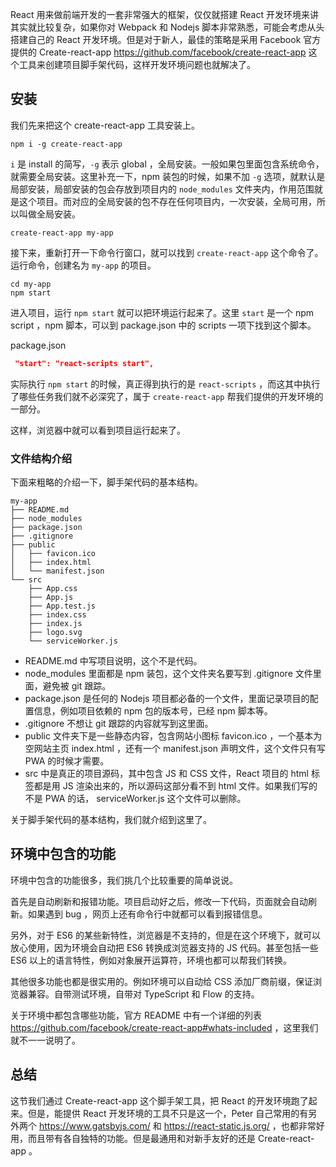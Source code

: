 React 用来做前端开发的一套非常强大的框架，仅仅就搭建 React 开发环境来讲其实就比较复杂，如果你对 Webpack 和 Nodejs 脚本非常熟悉，可能会考虑从头搭建自己的 React 开发环境。但是对于新人，最佳的策略是采用 Facebook 官方提供的 Create-react-app https://github.com/facebook/create-react-app 这个工具来创建项目脚手架代码，这样开发环境问题也就解决了。

## 安装

我们先来把这个 create-react-app 工具安装上。

```
npm i -g create-react-app
```

`i` 是 install 的简写，`-g` 表示 global ，全局安装。一般如果包里面包含系统命令，就需要全局安装。这里补充一下，npm 装包的时候，如果不加 `-g` 选项，就默认是局部安装，局部安装的包会存放到项目内的 `node_modules` 文件夹内，作用范围就是这个项目。而对应的全局安装的包不存在任何项目内，一次安装，全局可用，所以叫做全局安装。

```
create-react-app my-app
```

接下来，重新打开一下命令行窗口，就可以找到 `create-react-app` 这个命令了。运行命令，创建名为 `my-app` 的项目。

```
cd my-app
npm start
```

进入项目，运行 `npm start` 就可以把环境运行起来了。这里 `start` 是一个 npm script ，npm 脚本，可以到 package.json 中的 scripts 一项下找到这个脚本。

package.json

```json
 "start": "react-scripts start",
```

实际执行 `npm start` 的时候，真正得到执行的是 `react-scripts` ，而这其中执行了哪些任务我们就不必深究了，属于 `create-react-app` 帮我们提供的开发环境的一部分。

这样，浏览器中就可以看到项目运行起来了。

### 文件结构介绍

下面来粗略的介绍一下，脚手架代码的基本结构。

```
my-app
├── README.md
├── node_modules
├── package.json
├── .gitignore
├── public
│   ├── favicon.ico
│   ├── index.html
│   └── manifest.json
└── src
    ├── App.css
    ├── App.js
    ├── App.test.js
    ├── index.css
    ├── index.js
    ├── logo.svg
    └── serviceWorker.js
```

- README.md 中写项目说明，这个不是代码。
- node_modules 里面都是 npm 装包，这个文件夹名要写到 .gitignore 文件里面，避免被 git 跟踪。
- package.json 是任何的 Nodejs 项目都必备的一个文件，里面记录项目的配置信息，例如项目依赖的 npm 包的版本号，已经 npm 脚本等。
- .gitignore 不想让 git 跟踪的内容就写到这里面。
- public 文件夹下是一些静态内容，包含网站小图标 favicon.ico ，一个基本为空网站主页 index.html ，还有一个 manifest.json 声明文件，这个文件只有写 PWA 的时候才需要。
- src 中是真正的项目源码，其中包含 JS 和 CSS 文件，React 项目的 html 标签都是用 JS 渲染出来的，所以源码这部分看不到 html 文件。如果我们写的不是 PWA 的话， serviceWorker.js 这个文件可以删除。

关于脚手架代码的基本结构，我们就介绍到这里了。

## 环境中包含的功能

环境中包含的功能很多，我们挑几个比较重要的简单说说。

首先是自动刷新和报错功能。项目启动好之后，修改一下代码，页面就会自动刷新。如果遇到 bug ，网页上还有命令行中就都可以看到报错信息。

另外，对于 ES6 的某些新特性，浏览器是不支持的，但是在这个环境下，就可以放心使用，因为环境会自动把 ES6 转换成浏览器支持的 JS 代码。甚至包括一些 ES6 以上的语言特性，例如对象展开运算符，环境也都可以帮我们转换。

其他很多功能也都是很实用的。例如环境可以自动给 CSS 添加厂商前缀，保证浏览器兼容。自带测试环境，自带对 TypeScript 和 Flow 的支持。

关于环境中都包含哪些功能，官方 README 中有一个详细的列表 https://github.com/facebook/create-react-app#whats-included ，这里我们就不一一说明了。

## 总结

这节我们通过 Create-react-app 这个脚手架工具，把 React 的开发环境跑了起来。但是，能提供 React 开发环境的工具不只是这一个，Peter 自己常用的有另外两个 https://www.gatsbyjs.com/ 和 https://react-static.js.org/ ，也都非常好用，而且带有各自独特的功能。但是最通用和对新手友好的还是 Create-react-app 。
